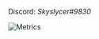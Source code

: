 Discord: *Skyslycer#9830*

![Metrics](https://metrics.lecoq.io/Skyslycer?template=terminal&base.metadata=0&languages=1&gists=1&lines=1&tweets=1&languages.limit=8&languages.sections=most-used&languages.colors=typewriter&languages.threshold=0%25&languages.indepth=false&languages.analysis.timeout=15&languages.categories=markup%2C%20programming&languages.recent.categories=markup%2C%20programming&languages.recent.load=300&languages.recent.days=14&tweets.attachments=false&tweets.limit=2&tweets.user=maxnomise&config.timezone=Europe%2FBerlin)
